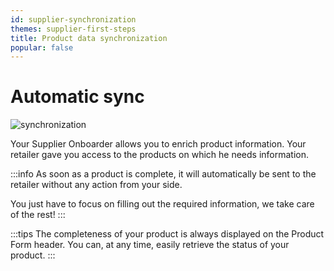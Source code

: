 ```yaml
---
id: supplier-synchronization
themes: supplier-first-steps
title: Product data synchronization
popular: false
---
```


# Automatic sync

![synchronization](../img/synchronization.svg)


Your Supplier Onboarder allows you to enrich product information. Your retailer gave you access to the products on which he needs information.

:::info
As soon as a product is complete, it will automatically be sent to the retailer without any action from your side.

You just have to focus on filling out the required information, we take care of the rest!
:::

:::tips
The completeness of your product is always displayed on the Product Form header. You can, at any time, easily retrieve the status of your product.
:::
